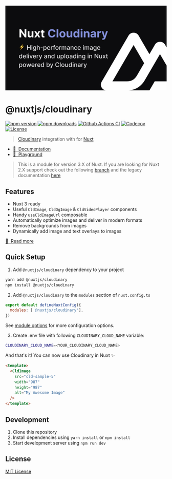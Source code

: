 [![@nuxtjs/cloudinary](./docs/public/cover.jpg)](https://cloudinary.nuxtjs.org)

# @nuxtjs/cloudinary

[![npm version][npm-version-src]][npm-version-href]
[![npm downloads][npm-downloads-src]][npm-downloads-href]
[![Github Actions CI][github-actions-ci-src]][github-actions-ci-href]
[![Codecov][codecov-src]][codecov-href]
[![License][license-src]][license-href]

> [Cloudinary](https://cloudinary.com) integration with for [Nuxt](https://nuxt.com)

- [📖 &nbsp;Documentation](https://cloudinary.nuxtjs.org)
- [👾 &nbsp;Playground](https://stackblitz.com/github/nuxt-modules/cloudinary?file=.stackblitz%2Fnuxt.config.ts)

> This is a module for version 3.X of Nuxt. If you are looking for Nuxt 2.X support check out the following [branch](https://github.com/nuxt-modules/cloudinary/tree/v1) and the legacy documentation [here](https://v1.cloudinary.nuxtjs.org)

## Features

- Nuxt 3 ready
- Useful `CldImage`, `CldOgImage` & `CldVideoPlayer` components
- Handy `useCldImageUrl` composable
- Automatically optimize images and deliver in modern formats
- Remove backgrounds from images
- Dynamically add image and text overlays to images

[📖 &nbsp;Read more](https://cloudinary.nuxtjs.org)

## Quick Setup

1. Add `@nuxtjs/cloudinary` dependency to your project

```bash
yarn add @nuxtjs/cloudinary 
npm install @nuxtjs/cloudinary
```

2. Add `@nuxtjs/cloudinary` to the `modules` section of `nuxt.config.ts`

```js
export default defineNuxtConfig({
  modules: ['@nuxtjs/cloudinary'],
})
```

See [module options](https://cloudinary.nuxtjs.org/options) for more configuration options.

3. Create .env file with following `CLOUDINARY_CLOUD_NAME` variable:

```bash
CLOUDINARY_CLOUD_NAME=<YOUR_CLOUDINARY_CLOUD_NAME>
```

And that's it! You can now use Cloudinary in Nuxt ✨

```html
<template>
  <CldImage
    src="cld-sample-5"
    width="987"
    height="987"
    alt="My Awesome Image"
  />
</template>
```

## Development

1. Clone this repository
2. Install dependencies using `yarn install` or `npm install`
3. Start development server using `npm run dev`

## License

[MIT License](./LICENSE)

<!-- Badges -->
[npm-version-src]: https://img.shields.io/npm/v/@nuxtjs/cloudinary/latest.svg
[npm-version-href]: https://npmjs.com/package/@nuxtjs/cloudinary

[npm-downloads-src]: https://img.shields.io/npm/dt/@nuxtjs/cloudinary.svg
[npm-downloads-href]: https://npmjs.com/package/@nuxtjs/cloudinary

[github-actions-ci-src]: https://github.com/nuxt-modules/cloudinary/workflows/ci/badge.svg
[github-actions-ci-href]: https://github.com/nuxt-modules/cloudinary/actions?query=workflow%3Aci

[codecov-src]: https://img.shields.io/codecov/c/github/nuxt-modules/cloudinary.svg
[codecov-href]: https://codecov.io/gh/nuxt-modules/cloudinary

[license-src]: https://img.shields.io/npm/l/@nuxtjs/cloudinary.svg
[license-href]: https://npmjs.com/package/@nuxtjs/cloudinary
